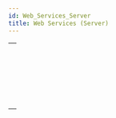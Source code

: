 ```yaml
---
id: Web_Services_Server
title: Web Services (Server)
---
```

||
|---|
|[<!-- INCLUDE #_command_.SOAP DECLARATION.Syntax -->](../../commands-legacy/soap-declaration.md)<br/><!-- INCLUDE #_command_.SOAP DECLARATION.Summary -->|
|[<!-- INCLUDE #_command_.SOAP Get info.Syntax -->](../../commands-legacy/soap-get-info.md)<br/><!-- INCLUDE #_command_.SOAP Get info.Summary -->|
|[<!-- INCLUDE #_command_.SOAP REJECT NEW REQUESTS.Syntax -->](../../commands-legacy/soap-reject-new-requests.md)<br/><!-- INCLUDE #_command_.SOAP REJECT NEW REQUESTS.Summary -->|
|[<!-- INCLUDE #_command_.SOAP Request.Syntax -->](../../commands-legacy/soap-request.md)<br/><!-- INCLUDE #_command_.SOAP Request.Summary -->|
|[<!-- INCLUDE #_command_.SOAP SEND FAULT.Syntax -->](../../commands-legacy/soap-send-fault.md)<br/><!-- INCLUDE #_command_.SOAP SEND FAULT.Summary -->|
